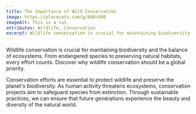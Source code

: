 ```yaml
---
title: The Importance of Wild Conservation
image: https://placecats.com/g/600/600
imageAlt: This is a cat.
attributes: Wildlife, Conservation
excerpt: Wildlife conservation is crucial for maintaining biodiversity and the balance of ecosystems. From endangered species to preserving natural habitats, every effort counts. Discover why wildlife conservation should be a global priority.
---
```


Wildlife conservation is crucial for maintaining biodiversity and the balance of ecosystems. From endangered species to preserving natural habitats, every effort counts. Discover why wildlife conservation should be a global priority.

Conservation efforts are essential to protect wildlife and preserve the planet's biodiversity. As human activity threatens ecosystems, conservation projects aim to safeguard species from extinction. Through sustainable practices, we can ensure that future generations experience the beauty and diversity of the natural world.

